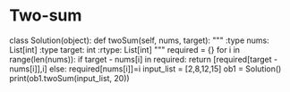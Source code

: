 # Two-sum
class Solution(object):
   def twoSum(self, nums, target):
      """
      :type nums: List[int]
      :type target: int
      :rtype: List[int]
      """
      required = {}
      for i in range(len(nums)):
         if target - nums[i] in required:
            return [required[target - nums[i]],i]
         else:
            required[nums[i]]=i
input_list = [2,8,12,15]
ob1 = Solution()
print(ob1.twoSum(input_list, 20))
